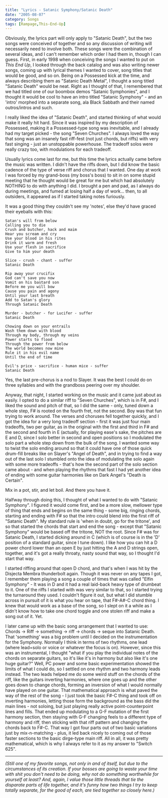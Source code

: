 ```yaml
---
title: "Lyrics - Satanic Symphony/Satanic Death"
date: "2005-08-07"
category: Songs
tags: [Rampage,This-End-Up]
---
```


Obviously, the lyrics part will only apply to "Satanic Death", but the two songs were conceived of together and so any discussion of writing will necessarily need to involve both. These songs were the combination of several ideas, and I can't remember which order I had them in, though I can guess. First, in early 1998 when conceiving the songs I wanted to put on *This End Up*, I looked through the back catalog and was also writing newer songs, coming up with lyrical themes I wanted to cover, song titles that would be good, and so on. Being on a Possessed kick at the time, and always describing them as "Satanic Death Metal", I thought a song titled "Satanic Death" would be neat. Right as I thought of that, I remembered that we had titled one of our boombox demos "Satanic Symphonies", and I thought it would be cool to have an intro titled "Satanic Symphony" - and an 'intro' morphed into a separate song, ala Black Sabbath and their named outros/intros and such.

I really liked the idea of "Satanic Death", and started thinking of what would make it really hit hard. Since it was inspired by my description of Possessed, making it a Possessed-type song was inevitable, and I already had my target picked - the song "Seven Churches". I always loved the way that song was an insanely fast riff-fest (not just chords, but riffs) with very fast singing - just an unstoppable powerhouse. The tradeoff solos were really crazy too, with modulations for each tradeoff.

Usually lyrics come last for me, but this time the lyrics actually came before the music was written. I didn't have the riffs down, but I did know the basic cadence of the type of verse riff and chorus that I wanted. One day at work I was forced by my grand-boss (my boss's boss) to sit in on some stupid meeting that he thought would be great for me but which had absolutely NOTHING to do with anything I did. I brought a pen and pad, as I always do during meetings, and fumed at losing half a day of work... then, to all outsiders, it appeared as if I started taking notes furiously.

It was a good thing they couldn't see my 'notes', else they'd have graced their eyeballs with this:

```
Satan's will from below 
Calling you to die
Crush and butcher, hack and maim
Hear you scream and cry
Use your blood in his rites
Drink it warm and fresh
Use your flesh in sacrifice
Give to him your death

Slice - crush - chant - suffer
Satanic Death

Rip away your crucifix
God can't save you now
Vomit on his bastard son
Before me you will bow
Cause you pain and agony
Until your last breath
Add to Satan's glory
Through Satanic Death

Murder - butcher - for Lucifer - suffer
Satanic Death

Chowing down on your entrails
Wash them down with blood
Through my body, through my veins
Power starts to flood
Through the power from below
The world becomes now mine
Rule it in his evil name
Until the end of time

Evil's price - sacrifice - human mice - suffer
Satanic Death
```

Yes, the last pre-chorus is a nod to Slayer. It was the best I could do on three syllables and with the grandboss peering over my shoulder.

Anyway, that night, I started working on the music and it came just about as easily. I opted to do a similar riff to "Seven Churches", which is in F#, and I liked the sound and pitch of that, so I did the same - only, tuned down a whole step, F# is rooted on the fourth fret, not the second. Boy was that fun trying to work around. The verses and choruses fell together quickly, and I got the idea for a very long tradeoff section - first it was just four main tradeoffs, two per guitar, as in the original with the first and third in F# and the second and fourth in E (actually, for playing ease's sake, the pitches are E and D, since I solo better in second and open positions so I modulated the solo part a whole step down from the bulk of the song. I wanted some way to twist the solo ending around so that it could have one of those quick drum-fill breaks like on Slayer's "Angel of Death", and in trying to find a way out of the last solo I stumbled onto the idea of modulating the solo again with some more tradeoffs - that's how the second part of the solo section came about - and when playing the rhythms that fast I had yet another idea of ending with some guitar harmonies like on Dark Angel's "Death is Certain".

Mix in a pot, stir, and let boil. And there you have it.

Halfway through doing this, I thought of what I wanted to do with "Satanic Symphony". I figured it would come first, and be a more slow, mellower type of thing that ends and begins on the same thing - some big, ringing chords, starting and ending with F# so that the intro could blend into the first riff of "Satanic Death". My standard rule is 'when in doubt, go for the tritone', and so that started the chords that start and end the song - except that "Satanic Symphony" would be based off the tritone, NOT the root. Since F# was for Satanic Death, I started dicking around in C (which is of course is in the 'D' position of a standard guitar, since I tune down). I like how you can hit a D power chord lower than an open E by just hitting the A and D strings open, together, and it's got a really throaty, nasty sound that way, so I thought I'd start that way.

I started riffing around that open D chord, and that's when I was hit by the Disjecta Membra thunderbolt again. Though it was never on any tapes I got, I remember them playing a song a couple of times that was called "Elfin Symphony" - It was in D and it had a real laid-back heavy type of drumbeat to it. One of the riffs I started with was very similar to that, so I started trying the turnaround they used. I couldn't figure it out, but what I did stumble across in pursuit of it is what you hear on tape, that F#-A#-C chord thing. I knew that would work as a base of the song, so I slept on it a while as I didn't know how to take one chord toggle and one stolen riff and make a song out of it. Yet.

I later came up with the basic song arrangement that I wanted to use: Chords -> Riff -> something -> riff -> chords -> seque into Satanic Death. That 'something' was a big problem until I decided on the instrumentation for the Symphony. Normally I think in terms of two rhythms, one lead (where lead=solo or voice or whatever the focus is on). However, since this was an instrumental, I thought "what if you play the individual notes of the chords on separate guitars, so it's like it's in harmony but also like it's one huge guitar?" Well, PC power and some basic experimentation showed the limits of what I could do, so I settled on one rhythm and two harmony leads instead. The two leads helped me do some weird stuff on the chords of the riff, like the guitars inverting harmonies, where one goes up and the other goes down to change chords, forming an inversion of what I would normally have played on one guitar. That mathematical approach is what paved the way of the rest of the song - I just took the basic F#-C thing and took off on inverting harmonies, letting those form the background as the bass did the main lines - not soloing, but just playing really active point-counterpoint lines and fills. That ended up modulating to a G-F mutation of the first harmony section, then staying with G-F changing feels to a different type of harmony and riff, then sticking with that riff pattern and changing the chords back to F#-C. That way I got four parts out of two basic variations just by mix-n-matching - plus, it led back nicely to coming out of those faster sections to the basic dirge-type main riff. All in all, it was pretty mathematical, which is why I always refer to it as my answer to "Switch 625".

***

*(Still one of my favorite songs, not only in and of itself, but due to the circumstances of its creation. If your bosses are going to waste your time with shit you don't need to be doing, why not do something worthwhile for yourself at least? And, again, I value those little threads that tie the disparate parts of life together, and it's funny how two things I try to keep totally separate, for the good of each, are tied together so closely here.)*
